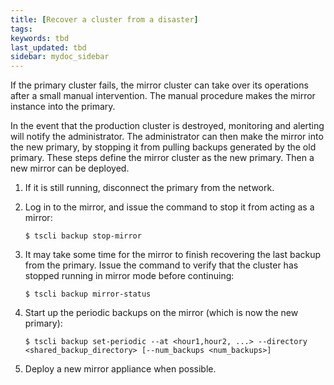 ```yaml
---
title: [Recover a cluster from a disaster]
tags:
keywords: tbd
last_updated: tbd
sidebar: mydoc_sidebar
---
```

If the primary cluster fails, the mirror cluster can take over its operations after a small manual intervention. The manual procedure makes the mirror instance into the primary.

In the event that the production cluster is destroyed, monitoring and alerting will notify the administrator. The administrator can then make the mirror into the new primary, by stopping it from pulling backups generated by the old primary. These steps define the mirror cluster as the new primary. Then a new mirror can be deployed.

1. If it is still running, disconnect the primary from the network.
2. Log in to the mirror, and issue the command to stop it from acting as a mirror:

    ```
    $ tscli backup stop-mirror
    ```

3. It may take some time for the mirror to finish recovering the last backup from the primary. Issue the command to verify that the cluster has stopped running in mirror mode before continuing:

    ```
    $ tscli backup mirror-status
    ```

4. Start up the periodic backups on the mirror \(which is now the new primary\):

    ```
    $ tscli backup set-periodic --at <hour1,hour2, ...> --directory <shared_backup_directory> [--num_backups <num_backups>]
    ```

5. Deploy a new mirror appliance when possible.
